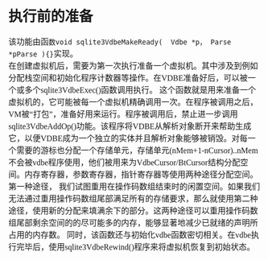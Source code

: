 # 执行前的准备
<font face="微软雅黑" size="3px">

该功能由函`数void sqlite3VdbeMakeReady(  Vdbe *p， Parse *pParse ){}`实现。  
在创建虚拟机后，需要为第一次执行准备一个虚拟机。其中涉及到例如分配栈空间和初始化程序计数器等操作。在VDBE准备好后，可以被一个或多个sqlite3VdbeExec()函数调用执行。
这个函数就是用来准备一个虚拟机的，它可能被每一个虚拟机精确调用一次。在程序被调用之后，VM被“打包”，准备好用来运行。程序被调用后，禁止进一步调用sqlite3VdbeAddOp()功能。该程序将VDBE从解析对象断开来帮助生成它，以便VDBE成为一个独立的实体并且解析对象能够被销毁。对每一个需要的游标也分配一个存储单元，存储单元(nMem+1-nCursor)..nMem不会被vdbe程序使用，他们被用来为VdbeCursor/BtCursor结构分配空间。内存寄存器，参数寄存器，指针寄存器等使用两种途径分配空间。第一种途径，	 我们试图重用在操作码数组结束时的闲置空间。如果我们无法通过重用操作码数组尾部满足所有的存储要求，那么就使用第二种途径，使用新的分配来填满余下的部分。这两种途径可以重用操作码数组尾部剩余空间的的尽可能多的内存，能够显著地减少已就绪的声明所占用的内存数。
同时，该函数还与初始化vdbe函数密切相关。在vdbe执行完毕后，使用sqlite3VdbeRewind()程序来将虚拟机恢复到初始状态。
